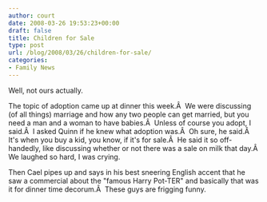 ```yaml
---
author: court
date: 2008-03-26 19:53:23+00:00
draft: false
title: Children for Sale
type: post
url: /blog/2008/03/26/children-for-sale/
categories:
- Family News
---
```


Well, not ours actually.

The topic of adoption came up at dinner this week.Â  We were discussing (of all things) marriage and how any two people can get married, but you need a man and a woman to have babies.Â  Unless of course you adopt, I said.Â  I asked Quinn if he knew what adoption was.Â  Oh sure, he said.Â  It's when you buy a kid, you know, if it's for sale.Â  He said it so off-handedly, like discussing whether or not there was a sale on milk that day.Â  We laughed so hard, I was crying.

Then Cael pipes up and says in his best sneering English accent that he saw a commercial about the "famous Harry Pot-TER" and basically that was it for dinner time decorum.Â  These guys are frigging funny.
